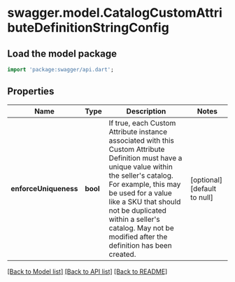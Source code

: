 # swagger.model.CatalogCustomAttributeDefinitionStringConfig

## Load the model package
```dart
import 'package:swagger/api.dart';
```

## Properties
Name | Type | Description | Notes
------------ | ------------- | ------------- | -------------
**enforceUniqueness** | **bool** | If true, each Custom Attribute instance associated with this Custom Attribute Definition must have a unique value within the seller&#x27;s catalog. For example, this may be used for a value like a SKU that should not be duplicated within a seller&#x27;s catalog. May not be modified after the definition has been created. | [optional] [default to null]

[[Back to Model list]](../README.md#documentation-for-models) [[Back to API list]](../README.md#documentation-for-api-endpoints) [[Back to README]](../README.md)

